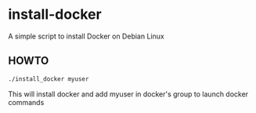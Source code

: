# install-docker
A simple script to install Docker on Debian Linux

## HOWTO

```bash
./install_docker myuser


```

This will install docker and add myuser in docker's group to launch docker commands